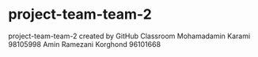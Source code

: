 # project-team-team-2
project-team-team-2 created by GitHub Classroom
Mohamadamin Karami 98105998
Amin Ramezani Korghond 96101668